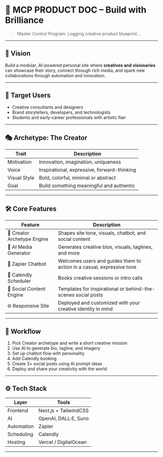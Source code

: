 # 💼 MCP PRODUCT DOC – Build with Brilliance

> Master Control Program: Logging creative product blueprint...

---

## 🧠 Vision

Build a modular, AI-powered personal site where **creatives and visionaries** can showcase their story, connect through rich media, and spark new collaborations through automation and innovation.

---

## 👤 Target Users

- Creative consultants and designers
- Brand storytellers, developers, and technologists
- Students and early-career professionals with artistic flair

---

## 🎭 Archetype: **The Creator**

| Trait         | Description |
|---------------|-------------|
| Motivation    | Innovation, imagination, uniqueness |
| Voice         | Inspirational, expressive, forward-thinking |
| Visual Style  | Bold, colorful, minimal or abstract |
| Goal          | Build something meaningful and authentic |

---

## 🛠 Core Features

| Feature                   | Description |
|---------------------------|-------------|
| 🎨 Creator Archetype Engine | Shapes site tone, visuals, chatbot, and social content |
| 🧠 AI Media Generator      | Generates creative bios, visuals, taglines, and more |
| 🤖 Zapier Chatbot         | Welcomes users and guides them to action in a casual, expressive tone |
| 📅 Calendly Scheduler     | Books creative sessions or intro calls |
| 📢 Social Content Engine  | Templates for inspirational or behind-the-scenes social posts |
| 🌐 Responsive Site        | Deployed and customized with your creative identity in mind |

---

## 🔁 Workflow

1. Pick Creator archetype and write a short creative mission
2. Use AI to generate bio, tagline, and imagery
3. Set up chatbot flow with personality
4. Add Calendly booking
5. Create 3+ social posts using AI prompt ideas
6. Deploy and share your creativity with the world

---

## ⚙️ Tech Stack

| Layer        | Tools |
|--------------|-------|
| Frontend     | Next.js + TailwindCSS |
| AI           | OpenAI, DALL·E, Suno |
| Automation   | Zapier |
| Scheduling   | Calendly |
| Hosting      | Vercel / DigitalOcean |

---




